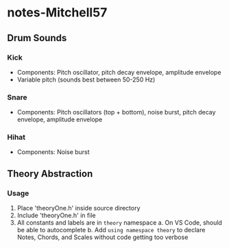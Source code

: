 # notes-Mitchell57



## Drum Sounds

### Kick
  - Components: Pitch oscillator, pitch decay envelope, amplitude envelope
  - Variable pitch (sounds best between 50-250 Hz)

### Snare
  - Components: Pitch oscillators (top + bottom), noise burst, pitch decay envelope, amplitude envelope

### Hihat
  - Components: Noise burst



## Theory Abstraction

### Usage
  1. Place 'theoryOne.h' inside source directory
  2. Include 'theoryOne.h' in file
  3. All constants and labels are in `theory` namespace 
    a. On VS Code, should be able to autocomplete 
    b. Add `using namespace theory` to declare Notes, Chords, and Scales without code getting too verbose
